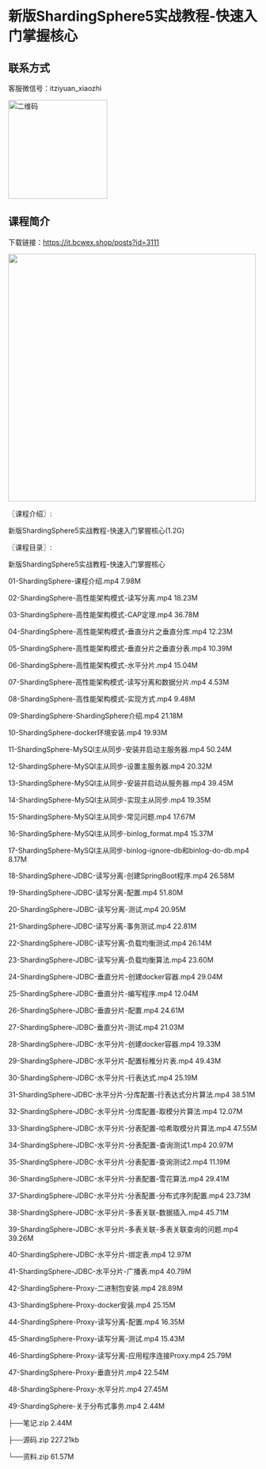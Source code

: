 # 新版ShardingSphere5实战教程-快速入门掌握核心

## 联系方式

客服微信号：itziyuan_xiaozhi

<img src="https://ziyuanyun.oss-cn-guangzhou.aliyuncs.com/common/20240614073449/666b82192834a.jpg" width="200" height="200" alt="二维码">

## 课程简介

下载链接：https://it.bcwex.shop/posts?id=3111

<img src="https://ziyuanyun.oss-cn-guangzhou.aliyuncs.com/yun/20240515185013/6644936534aea.jpg" width="500" alt="">

  〖课程介绍〗:

 新版ShardingSphere5实战教程-快速入门掌握核心(1.2G)

 〖课程目录〗:

 新版ShardingSphere5实战教程-快速入门掌握核心



 01-ShardingSphere-课程介绍.mp4 7.98M

 02-ShardingSphere-高性能架构模式-读写分离.mp4 18.23M

 03-ShardingSphere-高性能架构模式-CAP定理.mp4 36.78M

 04-ShardingSphere-高性能架构模式-垂直分片之垂直分库.mp4 12.23M

 05-ShardingSphere-高性能架构模式-垂直分片之垂直分表.mp4 10.39M

 06-ShardingSphere-高性能架构模式-水平分片.mp4 15.04M

 07-ShardingSphere-高性能架构模式-读写分离和数据分片.mp4 4.53M

 08-ShardingSphere-高性能架构模式-实现方式.mp4 9.48M

 09-ShardingSphere-ShardingSphere介绍.mp4 21.18M

 10-ShardingSphere-docker环境安装.mp4 19.93M

 11-ShardingSphere-MySQl主从同步-安装并启动主服务器.mp4 50.24M

 12-ShardingSphere-MySQl主从同步-设置主服务器.mp4 20.32M

 13-ShardingSphere-MySQl主从同步-安装并启动从服务器.mp4 39.45M

 14-ShardingSphere-MySQl主从同步-实现主从同步.mp4 19.35M

 15-ShardingSphere-MySQl主从同步-常见问题.mp4 17.67M

 16-ShardingSphere-MySQl主从同步-binlog_format.mp4 15.37M

 17-ShardingSphere-MySQl主从同步-binlog-ignore-db和binlog-do-db.mp4 8.17M

 18-ShardingSphere-JDBC-读写分离-创建SpringBoot程序.mp4 26.58M

 19-ShardingSphere-JDBC-读写分离-配置.mp4 51.80M

 20-ShardingSphere-JDBC-读写分离-测试.mp4 20.95M

 21-ShardingSphere-JDBC-读写分离-事务测试.mp4 22.81M

 22-ShardingSphere-JDBC-读写分离-负载均衡测试.mp4 26.14M

 23-ShardingSphere-JDBC-读写分离-负载均衡算法.mp4 23.60M

 24-ShardingSphere-JDBC-垂直分片-创建docker容器.mp4 29.04M

 25-ShardingSphere-JDBC-垂直分片-编写程序.mp4 12.04M

 26-ShardingSphere-JDBC-垂直分片-配置.mp4 24.61M

 27-ShardingSphere-JDBC-垂直分片-测试.mp4 21.03M

 28-ShardingSphere-JDBC-水平分片-创建docker容器.mp4 19.33M

 29-ShardingSphere-JDBC-水平分片-配置标椎分片表.mp4 49.43M

 30-ShardingSphere-JDBC-水平分片-行表达式.mp4 25.19M

 31-ShardingSphere-JDBC-水平分片-分库配置-行表达式分片算法.mp4 38.51M

 32-ShardingSphere-JDBC-水平分片-分库配置-取模分片算法.mp4 12.07M

 33-ShardingSphere-JDBC-水平分片-分表配置-哈希取模分片算法.mp4 47.55M

 34-ShardingSphere-JDBC-水平分片-分表配置-查询测试1.mp4 20.97M

 35-ShardingSphere-JDBC-水平分片-分表配置-查询测试2.mp4 11.19M

 36-ShardingSphere-JDBC-水平分片-分表配置-雪花算法.mp4 29.41M

 37-ShardingSphere-JDBC-水平分片-分表配置-分布式序列配置.mp4 23.73M

 38-ShardingSphere-JDBC-水平分片-多表关联-数据插入.mp4 45.71M

 39-ShardingSphere-JDBC-水平分片-多表关联-多表关联查询的问题.mp4 39.26M

 40-ShardingSphere-JDBC-水平分片-绑定表.mp4 12.97M

 41-ShardingSphere-JDBC-水平分片-广播表.mp4 40.79M

 42-ShardingSphere-Proxy-二进制包安装.mp4 28.89M

 43-ShardingSphere-Proxy-docker安装.mp4 25.15M

 44-ShardingSphere-Proxy-读写分离-配置.mp4 16.35M

 45-ShardingSphere-Proxy-读写分离-测试.mp4 15.43M

 46-ShardingSphere-Proxy-读写分离-应用程序连接Proxy.mp4 25.79M

 47-ShardingSphere-Proxy-垂直分片.mp4 22.54M

 48-ShardingSphere-Proxy-水平分片.mp4 27.45M

 49-ShardingSphere-关于分布式事务.mp4 2.44M

 ├──笔记.zip 2.44M

 ├──源码.zip 227.21kb

 └──资料.zip 61.57M

  